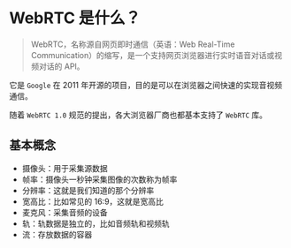 # WebRTC 是什么？

> WebRTC，名称源自网页即时通信（英语：Web Real-Time Communication）的缩写，是一个支持网页浏览器进行实时语音对话或视频对话的 API。

它是 `Google` 在 2011 年开源的项目，目的是可以在浏览器之间快速的实现音视频通信。

随着 `WebRTC 1.0` 规范的提出，各大浏览器厂商也都基本支持了 `WebRTC` 库。

## 基本概念

- 摄像头：用于采集源数据
- 帧率：摄像头一秒钟采集图像的次数称为帧率
- 分辨率：这就是我们知道的那个分辨率
- 宽高比：比如常见的 16:9，这就是宽高比
- 麦克风：采集音频的设备
- 轨：轨数据是独立的，比如音频轨和视频轨
- 流：存放数据的容器
